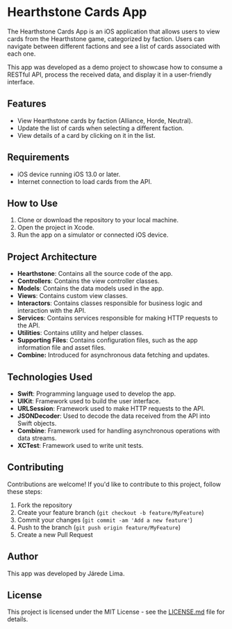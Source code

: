 # Hearthstone Cards App

The Hearthstone Cards App is an iOS application that allows users to view cards from the Hearthstone game, categorized by faction. Users can navigate between different factions and see a list of cards associated with each one.

This app was developed as a demo project to showcase how to consume a RESTful API, process the received data, and display it in a user-friendly interface.

## Features

- View Hearthstone cards by faction (Alliance, Horde, Neutral).
- Update the list of cards when selecting a different faction.
- View details of a card by clicking on it in the list.

## Requirements

- iOS device running iOS 13.0 or later.
- Internet connection to load cards from the API.

## How to Use

1. Clone or download the repository to your local machine.
2. Open the project in Xcode.
3. Run the app on a simulator or connected iOS device.

## Project Architecture

  - **Hearthstone**: Contains all the source code of the app.
  - **Controllers**: Contains the view controller classes.
  - **Models**: Contains the data models used in the app.
  - **Views**: Contains custom view classes.
  - **Interactors**: Contains classes responsible for business logic and interaction with the API.
  - **Services**: Contains services responsible for making HTTP requests to the API.
  - **Utilities**: Contains utility and helper classes.
  - **Supporting Files**: Contains configuration files, such as the app information file and asset files.
  - **Combine:** Introduced for asynchronous data fetching and updates.

## Technologies Used

- **Swift**: Programming language used to develop the app.
- **UIKit**: Framework used to build the user interface.
- **URLSession**: Framework used to make HTTP requests to the API.
- **JSONDecoder**: Used to decode the data received from the API into Swift objects.
- **Combine**: Framework used for handling asynchronous operations with data streams.
- **XCTest**: Framework used to write unit tests.

## Contributing

Contributions are welcome! If you'd like to contribute to this project, follow these steps:

1. Fork the repository
2. Create your feature branch (`git checkout -b feature/MyFeature`)
3. Commit your changes (`git commit -am 'Add a new feature'`)
4. Push to the branch (`git push origin feature/MyFeature`)
5. Create a new Pull Request

## Author

This app was developed by Járede Lima.

## License

This project is licensed under the MIT License - see the [LICENSE.md](LICENSE.md) file for details.
